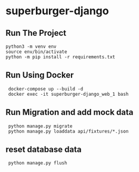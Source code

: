 # superburger-django

## Run The Project
```
python3 -m venv env
source env/bin/activate
python -m pip install -r requirements.txt 
```
## Run Using Docker 
```
 docker-compose up --build -d
 docker exec -it superburger-django_web_1 bash
```

## Run Migration and add mock data

```
 python manage.py migrate
 python manage.py loaddata api/fixtures/*.json

```












## reset database data
```
 python manage.py flush
```